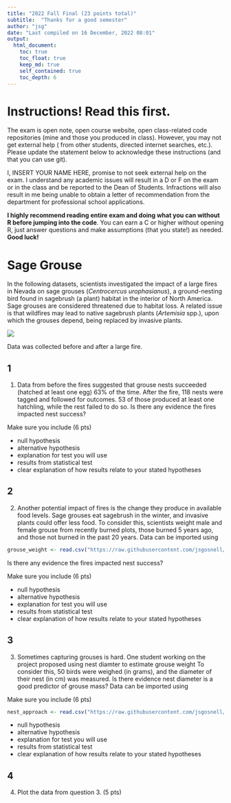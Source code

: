 ```yaml
---
title: "2022 Fall Final (23 points total)"
subtitle:  "Thanks for a good semester"
author: "jsg"
date: "Last compiled on 16 December, 2022 08:01"
output:
  html_document:
    toc: true
    toc_float: true
    keep_md: true
    self_contained: true
    toc_depth: 6
---
```


# Instructions! Read this first.

The exam is open note, open course website, open class-related code repositories 
(mine and those you produced in class). However, you may not get external help (
from other students, directed internet searches, etc.).  Please update the statement
below to acknowledge these instructions (and that you can use git).

I, INSERT YOUR NAME HERE, promise to not seek external help on the exam. I 
understand any academic issues will result in a D or F on the exam or in the class
and be reported to the Dean of Students.  Infractions will also result in me 
being unable to obtain a letter of recommendation from the department for 
professional school applications.

**I highly recommend reading entire exam and doing what you can without R before
jumping into the code**. You can earn a C or higher without opening R, just answer
questions and make assumptions (that you state!) as needed.  **Good luck!**

# Sage Grouse

In the following datasets, scientists investigated the 
impact of a large fires in Nevada on sage grouses (*Centrocercus urophasianus*),
a ground-nesting bird found in sagebrush (a plant) habitat in the interior of North 
America.  Sage grouses are
considered threatened due to habitat loss.  A related issue is that
wildfires may lead to native sagebrush plants (*Artemisia* spp.), upon which 
the grouses depend, being replaced by invasive plants.  

![](https://upload.wikimedia.org/wikipedia/commons/3/38/Sage-grouse_%2819790797410%29.jpg)  


Data was collected before and after a large fire.  

## 1

1. Data from before the fires suggested that grouse nests succeeded (hatched at
least one egg) 63% of the time.  After the fire, 118 nests were tagged and followed
for outcomes.  53 of those produced at least one hatchling, while the rest 
failed to do so. Is there any evidence the fires impacted nest success?  

Make sure you include (6 pts)

* null hypothesis
* alternative hypothesis
* explanation for test you will use 
* results from statistical test
* clear explanation of how results relate to your stated hypotheses

## 2


2. Another potential impact of fires is the change they produce in available food levels.
Sage grouses eat sagebrush in the winter, and invasive plants could offer less 
food. To consider this, scientists weight male and female grouse from recently burned plots,
those burned 5 years ago, and those not burned in the past 20 years.  Data can 
be imported using


```r
grouse_weight <- read.csv("https://raw.githubusercontent.com/jsgosnell/CUNY-BioStats/master/datasets/grouse_weight.csv", stringsAsFactors = T)
```

Is there any evidence the fires impacted nest success?  

Make sure you include (6 pts)

* null hypothesis
* alternative hypothesis
* explanation for test you will use 
* results from statistical test
* clear explanation of how results relate to your stated hypotheses

## 3

3. Sometimes capturing grouses is hard. One student working on the project proposed
using nest diamter to estimate grouse weight  To consider this, 50 birds were weighed (in grams),
and the diameter of their nest (in cm) was measured. Is there evidence nest diameter is a good
predictor of grouse mass?  Data can be imported using

Make sure you include (6 pts)


```r
nest_approach <- read.csv("https://raw.githubusercontent.com/jsgosnell/CUNY-BioStats/master/datasets/nest_approach.csv", stringsAsFactors = T)
```

* null hypothesis
* alternative hypothesis
* explanation for test you will use 
* results from statistical test
* clear explanation of how results relate to your stated hypotheses



## 4 

4. Plot the data from question 3. (5 pts)

